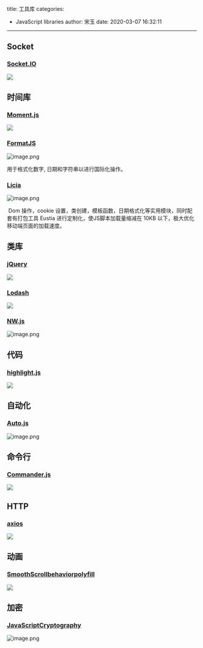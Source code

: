 title: 工具库
categories:
 - JavaScript libraries
author: 宋玉
date: 2020-03-07 16:32:11
---

## Socket

### [Socket.IO](https://socket.io/)
![](https://cdn.nlark.com/yuque/0/2020/png/394169/1583055009118-4f8d816e-59a3-4248-acdd-dd3551f0874d.png#align=left&display=inline&height=769&originHeight=769&originWidth=1440&size=0&status=done&style=none&width=1440)

## 时间库

### [Moment.js](http://momentjs.cn/)
![](https://cdn.nlark.com/yuque/0/2020/png/394169/1583055009121-2090c591-1ac2-4c4a-8795-09a1143d83f9.png#align=left&display=inline&height=769&originHeight=769&originWidth=1440&size=0&status=done&style=none&width=1440)

### [FormatJS](https://formatjs.io/)
![image.png](https://cdn.nlark.com/yuque/0/2020/png/394169/1583195611106-12e6750b-6e27-4312-bebd-74797fc1190b.png#align=left&display=inline&height=736&name=image.png&originHeight=1472&originWidth=2876&size=883699&status=done&style=none&width=1438)

用于格式化数字, 日期和字符串以进行国际化操作。

### [Licia](https://licia.liriliri.io/)
![image.png](https://cdn.nlark.com/yuque/0/2020/png/394169/1583194910804-935b35b4-e2ec-47ab-aa5c-b0a0f4208864.png#align=left&display=inline&height=763&name=image.png&originHeight=1526&originWidth=2878&size=1299379&status=done&style=none&width=1439)

 Dom 操作，cookie 设置，类创建，模板函数，日期格式化等实用模块，同时配套有打包工具 Eustia 进行定制化，使JS脚本加载量缩减在 10KB 以下，极大优化移动端页面的加载速度。

## 类库

### [jQuery](https://api.jquery.com/)
![](https://cdn.nlark.com/yuque/0/2020/png/394169/1583055009234-dc31c71e-964f-4944-b2f7-15eb0501f4e1.png#align=left&display=inline&height=769&originHeight=769&originWidth=1440&size=0&status=done&style=none&width=1440)

### [Lodash](https://www.lodashjs.com/)
![](https://cdn.nlark.com/yuque/0/2020/png/394169/1583055009156-843494f1-3f88-48a2-9c66-59ec5777e066.png#align=left&display=inline&height=769&originHeight=769&originWidth=1440&size=0&status=done&style=none&width=1440)

### [NW.js](https://nwjs.io/)
![image.png](https://cdn.nlark.com/yuque/0/2020/png/394169/1583194843567-c073f8cc-0853-46de-8be7-66572aaa37a1.png#align=left&display=inline&height=761&name=image.png&originHeight=1522&originWidth=2868&size=716822&status=done&style=none&width=1434)

### 

## 代码

### [highlight.js](https://highlightjs.org/)
![](https://cdn.nlark.com/yuque/0/2020/png/394169/1583055009295-8372f01e-3963-4c1a-9cc6-369b8edba0e0.png#align=left&display=inline&height=769&originHeight=769&originWidth=1440&size=0&status=done&style=none&width=1440)

## 自动化

### [Auto.js](https://hyb1996.github.io/AutoJs-Docs/#/)
![image.png](https://cdn.nlark.com/yuque/0/2020/png/394169/1583194766205-054911e6-c610-45ff-8512-f1c763d87f07.png#align=left&display=inline&height=762&name=image.png&originHeight=1524&originWidth=2870&size=518040&status=done&style=none&width=1435)

## 命令行

### [Commander.js](https://www.cnblogs.com/mirandachen/p/9826886.html)
![](https://cdn.nlark.com/yuque/0/2020/png/394169/1583055009135-1d3e767f-e2e8-4993-9a94-9892ac33cfc8.png#align=left&display=inline&height=769&originHeight=769&originWidth=1440&size=0&status=done&style=none&width=1440)


## HTTP

### [axios](http://www.axios-js.com/zh-cn/docs/)
![](https://cdn.nlark.com/yuque/0/2020/png/394169/1583055009266-bfaf3b80-6aa5-4546-b0d2-39a767a71317.png#align=left&display=inline&height=769&originHeight=769&originWidth=1440&size=0&status=done&style=none&width=1440)

## 动画

### [SmoothScrollbehaviorpolyfill](http://iamdustan.com/smoothscroll/)

![](https://cdn.nlark.com/yuque/0/2020/png/394169/1583055009222-9ed59afe-97ee-4684-8fde-4e07002ae108.png#align=left&display=inline&height=769&originHeight=769&originWidth=1440&size=0&status=done&style=none&width=1440)

## 加密

### [JavaScriptCryptography](http://cryptojs.altervista.org/)
![image.png](https://cdn.nlark.com/yuque/0/2020/png/394169/1583195533639-fb8e73ba-0301-479f-a864-c893fc7541b4.png#align=left&display=inline&height=763&name=image.png&originHeight=1526&originWidth=2876&size=326138&status=done&style=none&width=1438)

